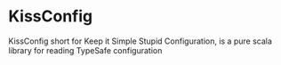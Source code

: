 # KissConfig    

KissConfig short for Keep it Simple Stupid Configuration, is a pure scala library for reading TypeSafe configuration